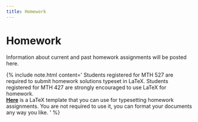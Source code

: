 ```yaml
---
title: Homework
---
```


# Homework

Information about current and past homework assignments will be posted here.

{% include note.html content='
Students registered for MTH 527 are required to submit homework
solutions typeset in LaTeX. Students registered for MTH 427 are strongly
encouraged to use LaTeX for homework.
<br/>
<a href="/assets/homework_template.zip" markdown="0" style="font-weight: bold;">Here</a> is a LaTeX template that you can use
for typesetting homework assignments. You are not required to use it, you can
format your documents any way you like.
' %}
